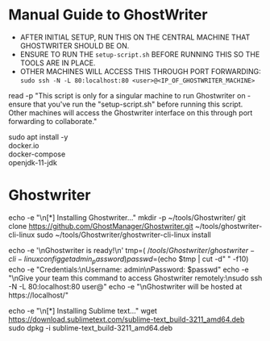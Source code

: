 
# Manual Guide to GhostWriter

- AFTER INITIAL SETUP, RUN THIS ON THE CENTRAL MACHINE THAT GHOSTWRITER SHOULD BE ON.
- ENSURE TO RUN THE `setup-script.sh` BEFORE RUNNING THIS SO THE TOOLS ARE IN PLACE. 
- OTHER MACHINES WILL ACCESS THIS THROUGH PORT FORWARDING:
    `sudo ssh -N -L 80:localhost:80 <user>@<IP_OF_GHOSTWRITER_MACHINE>`



read -p "This script is only for a singular machine to run Ghostwriter on - ensure that you've run the \"setup-script.sh\" before running this script. Other machines will access the Ghostwriter  interface on this through port forwarding to collaborate."

sudo apt install -y \
	docker.io \
	docker-compose \
	openjdk-11-jdk

# Ghostwriter
echo -e "\n[*] Installing Ghostwriter..."
mkdir -p ~/tools/Ghostwriter/
git clone https://github.com/GhostManager/Ghostwriter.git ~/tools/ghostwriter-cli-linux
sudo ~/tools/Ghostwriter/ghostwriter-cli-linux install

echo -e '\nGhostwriter is ready!\n'
tmp=$(~/tools/Ghostwriter/ghostwriter-cli-linux config get admin_password)
passwd=$(echo $tmp | cut -d" " -f10)
echo -e "Credentials:\nUsername: admin\nPassword: $passwd"
echo -e "\nGive your team this command to access Ghostwriter remotely:\nsudo ssh -N -L 80:localhost:80 user@<IP>"
echo -e "\nGhostwriter will be hosted at https://localhost/"

echo -e "\n[*] Installing Sublime text..."
wget https://download.sublimetext.com/sublime-text_build-3211_amd64.deb
sudo dpkg -i sublime-text_build-3211_amd64.deb